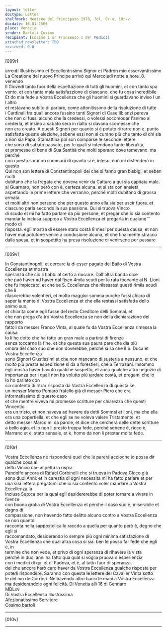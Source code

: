 ```yaml
---
layout: letter
doctype: Letter
shelfmark: Mediceo del Principato 2978, fol. 9r-v, 10r-v
docdate: 16-01-1566
place: Venezia
sender: Bartoli Cosimo
recipient: [Cosimo I or Francesco I de' Medici]
attached_newsletter: TBD
reviewed: 0.0
---
```


[009r]  
  
  
arrenti Illustrissimo et Eccellentissimo Signor et Padron mio osservantissimo  
La Creatione del nuovo Principe arrivò qui Mercoledi notte a hore .8. venendo  
Il Giovedì tanto fuor della espettazione di tutti gli huomini, et con tanto spa  
vento, et con tanta mala satisfazzione di ciascuno, che fu cosa incredibile  
Et do mia fede a Vostra Eccellenza che gli huomini si guardavano inviso l un l altro  
et restavano subito di parlare, come attonitissimo della risoluzione di tutte  
i Cardinali fra quali ancora fussino tanti Signori di Case Ill: anzi pareva  
che non ci fussi alcuno che la credessi, o volessi accomodar l'animo al  
crederla, et insino a sabato sera in rialto si davano scomesse che  
non era creato. A questi Signori per quanto si è potuto ritrarre non è, punto  
satisfatta queste elezione, sebene essi non si curano più che tanto di chi sia  
a non sia Papa. Stamattina poi son comparse le seconde lettere  
che sono di sabato passato, per le quali si intendono tante liberalità,  
et promesse di bene di Sua Santità che molti sperano dove temevano. ma perché  
con questa saranno sommarii di quanto si è, inteso, non mi distenderò in questo  
Qui non son lettere di Constantinopoli del che si fanno gran bisbigli et seben molti  
dubitano che la fregata che doveva venir da Cattaro a qui sia capitata male.  
al Guarnaro, non però con è, certeza alcuna. et si sta con ansietà  
aspettando le prime lettere che verranno, perché molti dubitano di grossa armata  
et molti altri non persono che per questo anno ella sia per uscir fuora. et  
ciascuno parla secondo la sua passione. Qui si truova Vinc:o  
di scudo et mi ha fatto parlare da più persone, et pregar che io sia contento  
mandar la inclusa supp:ca a Vostra Eccellenza et pregarla in qualunq⁀ modo di  
risposta. egli mostra di essere stato costà 8 mesi per questa causa, et non  
haver mai potutone venire a condusione alcuna, et che finalmente stracco  
dalla spesa, et in sospettito ha presa risoluzione di venirsene per passare  
  
---  

[009v]  
  
  
In Constantinopoli, et cercare la di esser pagato dal Bailo di Vostra Eccellenza et mostra  
speranza che ciò li habbi al certo a riuscire. Dall'altra banda dice  
che può haver ad haver dal fisco 4mila scudi per la rata toccante al N. Lioni  
che fu impiccato, et che se S. Eccellenza che rilassassi questi 4mila scudi che li  
rilascerebbe volentieri, et molto maggior somma purche fussi chiaro di  
saper la mente di Vostra Eccellenza et che ella restassi satisfatta dello animo suo,  
et chiarita come egli fusse del resto Creditore delli Sommai. et  
che non prega d'altro Vostra Eccellenza se non della dichiarazione del rapporto  
fattoli da messer Franco Vinta, al quale fu da Vostra Eccellenza rimessa la causa  
Io li ho detto che ha fatto un gran male a partirsi di firenze  
senza toccarne la fine. et che questa sua paura pare che dia più  
ombra del caso suo che non doverebbe, perché si sa che il S. Duca et Vostra Eccellenza  
sono Signori Giustissimi et che non mancano di susteria a nessuno, et che  
molto più presta espedizione si dà a forestieri, che a Terrazani. Insommo  
egli mostra haver havuto qualche sospetto, et anco qualche altro negozio di  
importanza per i quali non ha volutto più tardare costà, et pregami che io  
Io ho parlato con  
sia contento di ritrar risposta da Vostra Eccellenza di questa se.  
un messer Marco Pomaro fratello già di messer Piero che era informatissimo di questo caso  
et che mentre viveva mi promesse scritture per chiarezza che questi Vincentio  
era un tristo, et non haveva ad havere da detti Sommai et lioni, ma che ella  
era una copertiella, et che egli se ne voleva valere Tristamente. et  
detto messer Marco mi da parole, et dice che cercherà delle dette scritture  
a bello agio. et io non li presto troppa fede, perché sebene è, ricco è,  
Marrano et è, stato sensale, et è, homo da non li prestar molta fede.  
  
---  

[010r]  
  
  
Vostra Eccellenza ne risponderà quel che le parerà accioche io possa dir qualche cosa al  
detto Vincio che aspetta la risp:a  
Pandolfo ancora di Rafael Corbinelli che si truova in Padova Cieco già  
sono duoi Anni: et in carestia di ogni necessità mi ha fatto parlare et per  
una sua lettera pregatomi che io sia contento voler mandare a Vostra Eccellenza la  
Inclusa Sup:ca per la qual egli desidererebbe di poter tornare a vivere in firenze  
con buona gratia di Vostra Eccellenza et perché il caso suo è, miserabile et degno di  
compassione, non havendo fatto delitto alcuno contro a Vostra Eccellenza se non quanto  
racconta nella sappostolica lo raccdo a quella per quanto però è, degno che egli si  
raccomandato, desiderando io sempre più ogni minima satisfazione di  
Vostra Eccellenza che qual altra cosa si sia. ben le posso far fede che egli è, in  
termine che non vede, et privo di ogni speranza di rihavere la vista  
perché in duoi anni ha fatto qua qual si voglia pruova o esperienzia  
con i medici di qui et di Padova, et è, al tutto fuor di speranza.  
del che ancora harò caro haver da Vostra Eccellenza qualche risposta per  
poterli rispondere. Saranno con questa le lettere del Cavalier Vinta sotto  
le del mo de Corrieri. Ne havendo altro bacio le mani a Vostra Eccellenza  
ma desiderandole ogni felicità. Di Venetia alli 16 di Gennaro  
MDLxv  
Di Vostra Eccellenza Illustrissima  
Afezionatissimo Servitore  
Cosimo bartoli  
  
---  

[010v]  
  
  
  
---  


